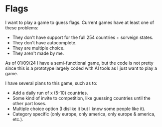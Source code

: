 # Flags

I want to play a game to guess flags. Current games have at least one of these problems:
- They don't have support for the full 254 countries + sorveign states.
- They don't have autocomplete.
- They are multiple choice.
- They aren't made by me.

As of 01/09/24 I have a semi-functional game, but the code is not pretty since this is a prototype largely coded with AI tools as I just want to play a game.

I have several plans to this game, such as to:

- Add a daily run of x (5-10) countries.
- Some kind of invite to competition, like guessing countries until the other part loses.
- Multiple choice option (I dislike it but I know some people like it).
- Category specific (only europe, only america, only europe & america, etc.).
